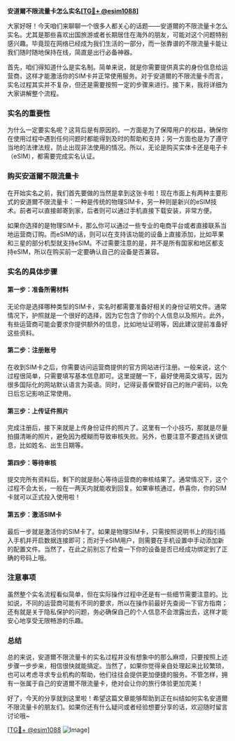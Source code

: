 **安道爾不限流量卡怎么实名[[TG💪+ @esim1088](https://t.me/s/esim1088)]**

大家好呀！今天咱们来聊聊一个很多人都关心的话题——安道爾的不限流量卡怎么实名。尤其是那些喜欢出国旅游或者长期居住在海外的朋友，可能对这个问题特别感兴趣。毕竟现在网络已经成为我们生活的一部分，而一张靠谱的不限流量卡能让我们随时随地保持在线，简直是出行必备神器。

首先，咱们得知道什么是实名制。简单来说，就是你需要提供真实的身份信息给运营商，这样才能激活你的SIM卡并正常使用服务。对于安道爾的不限流量卡而言，实名过程其实并不复杂，但还是需要按照一定的步骤来进行。接下来，我将详细为大家讲解整个流程。

### 实名的重要性

为什么一定要实名呢？这背后是有原因的。一方面是为了保障用户的权益，确保你在使用过程中遇到任何问题时都能得到及时的帮助和支持；另一方面也是为了遵守当地的法律法规，防止出现非法使用的情况。所以，无论是购买实体卡还是电子卡（eSIM），都需要完成实名认证。

### 购买安道爾不限流量卡

在开始实名之前，我们首先要做的当然是拿到这张卡啦！现在市面上有两种主要形式的安道爾不限流量卡：一种是传统的物理SIM卡，另一种则是新兴的eSIM技术。前者可以直接邮寄到家，后者则可以通过手机直接下载安装，非常方便。

如果你选择的是物理SIM卡，那么你可以通过一些专业的电商平台或者直接联系当地运营商订购。而eSIM的话，则可以在支持该功能的设备上直接添加，比如苹果和三星的部分机型就支持eSIM。不过需要注意的是，并不是所有国家和地区都支持eSIM，所以在购买前一定要确认自己的设备是否兼容。

### 实名的具体步骤

#### 第一步：准备所需材料
无论你是选择哪种类型的SIM卡，实名时都需要准备好相关的身份证明文件。通常情况下，护照就是一个很好的选择，因为它包含了你的个人信息以及照片。此外，有些运营商可能会要求你提供额外的信息，比如地址证明等，因此建议提前准备好这些资料。

#### 第二步：注册账号
在收到SIM卡之后，你需要访问运营商提供的官方网站进行注册。一般来说，这个过程很简单，只需要填写基本信息即可。这里提醒一下，最好使用英文填写，因为很多国际化的网站默认语言为英语。同时，记得妥善保管好自己的账户密码，以免日后忘记影响正常使用。

#### 第三步：上传证件照片
完成注册后，接下来就是上传身份证件的照片了。这里有一个小技巧，那就是尽量拍摄清晰的照片，避免因为模糊而导致审核失败。另外，也要注意不要遮挡关键信息，比如姓名、出生日期等。

#### 第四步：等待审核
提交完所有资料后，剩下的就是耐心等待运营商的审核结果了。通常情况下，这个过程不会太长，一般在一两天内就能收到回复。如果审核通过，恭喜你，你的SIM卡就可以正式投入使用啦！

#### 第五步：激活SIM卡
最后一步就是激活你的SIM卡了。如果是物理SIM卡，只需按照说明书上的指引插入手机并开启数据连接即可；而对于eSIM用户，则需要在手机设置中手动添加新的配置文件。当然了，在此之前别忘了检查一下你的设备是否已经成功绑定到了正确的号码上哦。

### 注意事项

虽然整个实名流程看似简单，但在实际操作过程中还是有一些细节需要注意的。比如说，不同的运营商可能有不同的要求，所以在操作前最好先查阅一下官方指南；还有就是关于隐私保护的问题，务必确保自己的个人信息不会泄露出去，这样才能安心地享受无限畅游的乐趣。

### 总结

总的来说，安道爾不限流量卡的实名过程并没有想象中的那么麻烦，只要按照上述步骤一步步来，相信很快就能搞定。当然了，如果你觉得亲自处理起来比较繁琐，也可以考虑寻求专业机构的帮助，他们往往会提供更加便捷的服务。不管怎样，拥有一张属于自己的安道爾不限流量卡，绝对会让你的旅行体验更加完美！

好了，今天的分享就到这里啦！希望这篇文章能够帮助到正在纠结如何实名安道爾不限流量卡的朋友们。如果你还有什么疑问或者经验想要分享的话，欢迎随时留言讨论哦~ 

[[TG💪+ @esim1088](https://t.me/s/esim1088) ![Image](https://i.postimg.cc/4NQfJmqS/Snipaste-2025-05-13-00-14-12.png)]